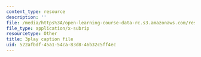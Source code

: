 ```yaml
---
content_type: resource
description: ''
file: /media/https%3A/open-learning-course-data-rc.s3.amazonaws.com/res-15-003-shaping-the-future-of-work-15-662x-spring-2016/522afbdf45a154ca83d846b32c5ff4ec_Hu-ZLesnxfc.vtt
file_type: application/x-subrip
resourcetype: Other
title: 3play caption file
uid: 522afbdf-45a1-54ca-83d8-46b32c5ff4ec
---
```


